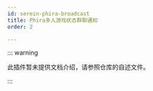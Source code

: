 ```yaml
---
id: serein-phira-broadcast
title: Phira多人游戏状态群聊通知
order: 2

---
```


::: warning

此插件暂未提供文档介绍，请参照仓库的自述文件。

:::

